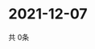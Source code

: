 # 2021-12-07
  共 0条

  <!-- BEGIN -->
  <!-- 最后更新时间Tue Dec 07 2021 23:03:58 GMT+0000 (Coordinated Universal Time) -->
  
  <!-- END -->
  
  